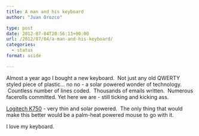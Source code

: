 ```yaml
---
title: A man and his keyboard
author: "Juan Orozco" 

type: post
date: 2012-07-04T20:56:13+00:00
url: /2012/07/04/a-man-and-his-keyboard/
categories:
  - status
format: aside

---
```

Almost a year ago I bought a new keyboard.  Not just any old QWERTY styled piece of plastic... no no - a solar powered wonder of technology.  Countless number of lines coded.  Thousands of emails written.  Numerous facerolls committed. Yet here we are - still ticking and kicking ass.

[Logitech K750][1] - very thin and solar powered.  The only thing that would make this better would be a palm-heat powered mouse to go with it.

I love my keyboard.

 [1]: http://www.amazon.com/Logitech-Wireless-Solar-Keyboard-K750/dp/B004MF11MU/ref=sr_1_1?ie=UTF8&qid=1341435305&sr=8-1&keywords=k750
